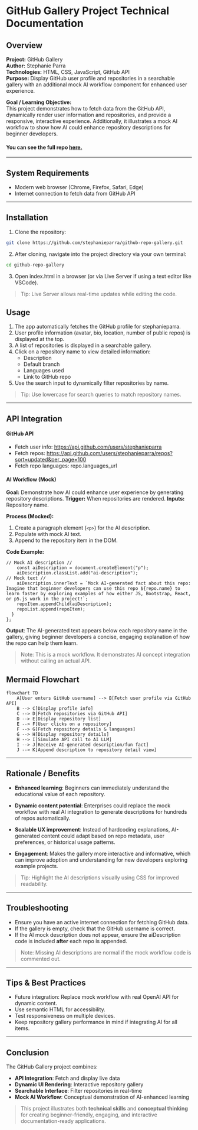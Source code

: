 # GitHub Gallery Project Technical Documentation

## Overview

**Project:** GitHub Gallery  
**Author:** Stephanie Parra  
**Technologies:** HTML, CSS, JavaScript, GitHub API  
**Purpose:** Display GitHub user profile and repositories in a searchable gallery with an additional mock AI workflow component for enhanced user experience.

**Goal / Learning Objective:**  
This project demonstrates how to fetch data from the GitHub API, dynamically render user information and repositories, and provide a responsive, interactive experience. Additionally, it illustrates a mock AI workflow to show how AI could enhance repository descriptions for beginner developers.

#### You can see the full repo [here.](https://github.com/stephanieparra/github-repo-gallery)

---

## System Requirements

- Modern web browser (Chrome, Firefox, Safari, Edge)  
- Internet connection to fetch data from GitHub API  

---

## Installation

1. Clone the repository:  
```bash
git clone https://github.com/stephanieparra/github-repo-gallery.git
```

2. After cloning, navigate into the project directory via your own terminal:
```bash
cd github-repo-gallery
```

3. Open index.html in a browser (or via Live Server if using a text editor like VSCode).
> Tip: Live Server allows real-time updates while editing the code.

## Usage

1. The app automatically fetches the GitHub profile for stephanieparra.
2. User profile information (avatar, bio, location, number of public repos) is displayed at the top.
3. A list of repositories is displayed in a searchable gallery.
4. Click on a repository name to view detailed information:
    - Description
    - Default branch
    - Languages used
    - Link to GitHub repo
5. Use the search input to dynamically filter repositories by name.
> Tip: Use lowercase for search queries to match repository names.
---
## API Integration
#### GitHub API
- Fetch user info: https://api.github.com/users/stephanieparra
- Fetch repos: https://api.github.com/users/stephanieparra/repos?sort=updated&per_page=100
- Fetch repo languages: repo.languages_url

#### AI Workflow (Mock)
**Goal:** Demonstrate how AI could enhance user experience by generating repository descriptions.
**Trigger:** When repositories are rendered.
**Inputs:** Repository name.

**Process (Mocked):**
1. Create a paragraph element (`<p>`) for the AI description.
2. Populate with mock AI text.
3. Append to the repository item in the DOM.

**Code Example:**
```
// Mock AI description //
    const aiDescription = document.createElement("p");
    aiDescription.classList.add("ai-description");
// Mock text //
    aiDescription.innerText = `Mock AI-generated fact about this repo: Imagine that beginner developers can use this repo ${repo.name} to learn faster by exploring examples of how either JS, Bootstrap, React, or p5.js work in the project!`;
    repoItem.appendChild(aiDescription);
    repoList.append(repoItem);
  }
};
```

**Output**:
The AI-generated text appears below each repository name in the gallery, giving beginner developers a concise, engaging explanation of how the repo can help them learn.
> Note: This is a mock workflow. It demonstrates AI concept integration without calling an actual API.

## Mermaid Flowchart
```
flowchart TD
    A[User enters GitHub username] --> B[Fetch user profile via GitHub API]
    B --> C[Display profile info]
    C --> D[Fetch repositories via GitHub API]
    D --> E[Display repository list]
    E --> F[User clicks on a repository]
    F --> G[Fetch repository details & languages]
    G --> H[Display repository details]
    H --> I[Simulate API call to AI LLM]
    I --> J[Receive AI-generated description/fun fact]
    J --> K[Append description to repository detail view]
```
---
## Rationale / Benefits

- **Enhanced learning**: Beginners can immediately understand the educational value of each repository.

- **Dynamic content potential**: Enterprises could replace the mock workflow with real AI integration to generate descriptions for hundreds of repos automatically.

- **Scalable UX improvement**: Instead of hardcoding explanations, AI-generated content could adapt based on repo metadata, user preferences, or historical usage patterns.

- **Engagement**: Makes the gallery more interactive and informative, which can improve adoption and understanding for new developers exploring example projects.
> Tip: Highlight the AI descriptions visually using CSS for improved readability.
---
## Troubleshooting
- Ensure you have an active internet connection for fetching GitHub data.
- If the gallery is empty, check that the GitHub username is correct.
- If the AI mock description does not appear, ensure the aiDescription code is included **after** each repo is appended.
> Note: Missing AI descriptions are normal if the mock workflow code is commented out.
---
## Tips & Best Practices
- Future integration: Replace mock workflow with real OpenAI API for dynamic content.
- Use semantic HTML for accessibility.
- Test responsiveness on multiple devices.
- Keep repository gallery performance in mind if integrating AI for all items.
---
## Conclusion
The GitHub Gallery project combines:
- **API Integration**: Fetch and display live data
- **Dynamic UI Rendering**: Interactive repository gallery
- **Searchable Interface**: Filter repositories in real-time
- **Mock AI Workflow**: Conceptual demonstration of AI-enhanced learning

>This project illustrates both **technical skills** and **conceptual thinking** for creating beginner-friendly, engaging, and interactive documentation-ready applications.



